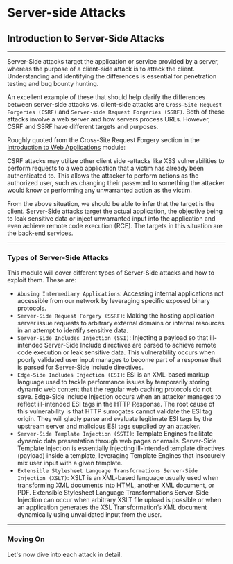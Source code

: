 # Server-side Attacks

## Introduction to Server-Side Attacks

***

Server-Side attacks target the application or service provided by a server, whereas the purpose of a client-side attack is to attack the client. Understanding and identifying the differences is essential for penetration testing and bug bounty hunting.

An excellent example of these that should help clarify the differences between server-side attacks vs. client-side attacks are `Cross-Site Request Forgeries (CSRF)` and `Server-side Request Forgeries (SSRF)`. Both of these attacks involve a web server and how servers process URLs. However, CSRF and SSRF have different targets and purposes.

Roughly quoted from the Cross-Site Request Forgery section in the [Introduction to Web Applications](https://academy.hackthebox.com/course/preview/introduction-to-web-applications) module:

CSRF attacks may utilize other client side -attacks like XSS vulnerabilities to perform requests to a web application that a victim has already been authenticated to. This allows the attacker to perform actions as the authorized user, such as changing their password to something the attacker would know or performing any unwarranted action as the victim.

From the above situation, we should be able to infer that the target is the client. Server-Side attacks target the actual application, the objective being to leak sensitive data or inject unwarranted input into the application and even achieve remote code execution (RCE). The targets in this situation are the back-end services.

***

### Types of Server-Side Attacks

This module will cover different types of Server-Side attacks and how to exploit them. These are:

* `Abusing Intermediary Applications`: Accessing internal applications not accessible from our network by leveraging specific exposed binary protocols.
* `Server-Side Request Forgery (SSRF)`: Making the hosting application server issue requests to arbitrary external domains or internal resources in an attempt to identify sensitive data.
* `Server-Side Includes Injection (SSI)`: Injecting a payload so that ill-intended Server-Side Include directives are parsed to achieve remote code execution or leak sensitive data. This vulnerability occurs when poorly validated user input manages to become part of a response that is parsed for Server-Side Include directives.
* `Edge-Side Includes Injection (ESI)`: ESI is an XML-based markup language used to tackle performance issues by temporarily storing dynamic web content that the regular web caching protocols do not save. Edge-Side Include Injection occurs when an attacker manages to reflect ill-intended ESI tags in the HTTP Response. The root cause of this vulnerability is that HTTP surrogates cannot validate the ESI tag origin. They will gladly parse and evaluate legitimate ESI tags by the upstream server and malicious ESI tags supplied by an attacker.
* `Server-Side Template Injection (SSTI)`: Template Engines facilitate dynamic data presentation through web pages or emails. Server-Side Template Injection is essentially injecting ill-intended template directives (payload) inside a template, leveraging Template Engines that insecurely mix user input with a given template.
* `Extensible Stylesheet Language Transformations Server-Side Injection (XSLT)`: XSLT is an XML-based language usually used when transforming XML documents into HTML, another XML document, or PDF. Extensible Stylesheet Language Transformations Server-Side Injection can occur when arbitrary XSLT file upload is possible or when an application generates the XSL Transformation’s XML document dynamically using unvalidated input from the user.

***

### Moving On

Let's now dive into each attack in detail.
